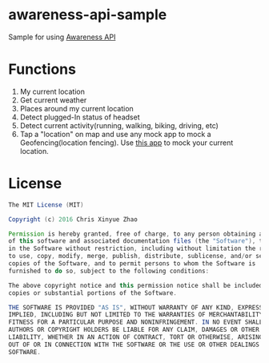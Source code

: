 # awareness-api-sample
Sample for using [Awareness API](https://developers.google.com/awareness/)

# Functions

1. My current location
2. Get current weather
3. Places around my current location
4. Detect plugged-In status of headset
5. Detect current activity(running, walking, biking, driving, etc)
6. Tap a "location" on map and use any mock app to mock a Geofencing(location fencing). Use [this app](https://play.google.com/store/apps/details?id=com.lexa.fakegps) to mock your current location.

# License

```java
The MIT License (MIT)

Copyright (c) 2016 Chris Xinyue Zhao

Permission is hereby granted, free of charge, to any person obtaining a copy
of this software and associated documentation files (the "Software"), to deal
in the Software without restriction, including without limitation the rights
to use, copy, modify, merge, publish, distribute, sublicense, and/or sell
copies of the Software, and to permit persons to whom the Software is
furnished to do so, subject to the following conditions:

The above copyright notice and this permission notice shall be included in all
copies or substantial portions of the Software.

THE SOFTWARE IS PROVIDED "AS IS", WITHOUT WARRANTY OF ANY KIND, EXPRESS OR
IMPLIED, INCLUDING BUT NOT LIMITED TO THE WARRANTIES OF MERCHANTABILITY,
FITNESS FOR A PARTICULAR PURPOSE AND NONINFRINGEMENT. IN NO EVENT SHALL THE
AUTHORS OR COPYRIGHT HOLDERS BE LIABLE FOR ANY CLAIM, DAMAGES OR OTHER
LIABILITY, WHETHER IN AN ACTION OF CONTRACT, TORT OR OTHERWISE, ARISING FROM,
OUT OF OR IN CONNECTION WITH THE SOFTWARE OR THE USE OR OTHER DEALINGS IN THE
SOFTWARE.

```
